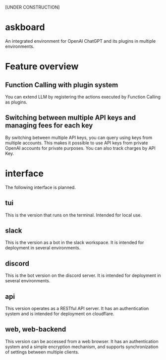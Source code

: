 [UNDER CONSTRUCTION]

# askboard

An integrated environment for OpenAI ChatGPT and its plugins in multiple environments.

# Feature overview

## Function Calling with plugin system

You can extend LLM by registering the actions executed by Function Calling as plugins.

## Switching between multiple API keys and managing fees for each key

By switching between multiple API keys, you can query using keys from multiple accounts.
This makes it possible to use API keys from private OpenAI accounts for private purposes.
You can also track charges by API Key.

# interface

The following interface is planned.

## tui

This is the version that runs on the terminal.
Intended for local use.

## slack

This is the version as a bot in the slack workspace.
It is intended for deployment in several environments.

## discord

This is the bot version on the discord server.
It is intended for deployment in several environments.

## api

This version operates as a RESTful API server.
It has an authentication system and is intended for deployment on cloudflare.

## web, web-backend

This version can be accessed from a web browser.
It has an authentication system and a simple encryption mechanism, and supports synchronization of settings between multiple clients.
